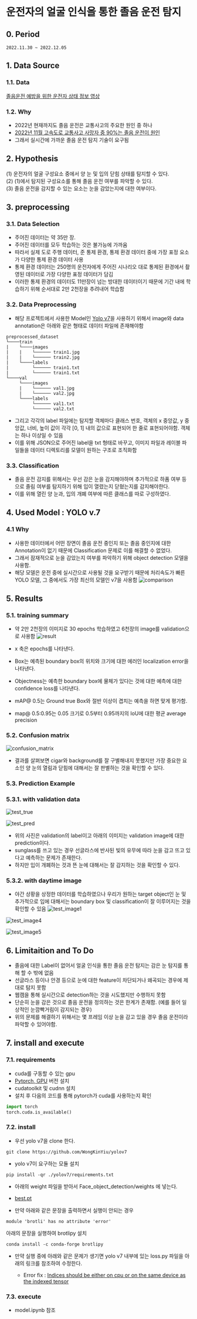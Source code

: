 # 운전자의 얼굴 인식을 통한 졸음 운전 탐지

## 0. Period

    2022.11.30 ~ 2022.12.05

## 1. Data Source

### 1.1. Data

[졸음운전 예방을 위한 운전자 상태 정보 영상](https://www.aihub.or.kr/aihubdata/data/view.do?currMenu=115&topMenu=100&aihubDataSe=realm&dataSetSn=173)

### 1.2. Why

- 2022년 현재까지도 졸음 운전은 교통사고의 주요한 원인 중 하나
- [2022년 11월 고속도로 교통사고 사망자 중 90%는 졸음 운전이 원인](https://newsis.com/view/?id=NISX20221125_0002100808&cID=10401&pID=10400)
- 그래서 실시간에 가까운 졸음 운전 탐지 기술이 요구됨

## 2. Hypothesis

 (1) 운전자의 얼굴 구성요소 중에서 양 눈 및 입의 닫힘 상태를 탐지할 수 있다. <br>
 (2) (1)에서 탐지된 구성요소를 통해 졸음 운전 여부를 파악할 수 있다.<br>
 (3) 졸음 운전을 감지할 수 있는 요소는 눈을 감았는지에 대한 여부이다.<br>

## 3. preprocessing

### 3.1. Data Selection

 - 주어진 데이터는 약 35만 장.
 - 주어진 데이터를 모두 학습하는 것은 불가능에 가까움
 - 따라서 실제 도로 주행 데이터, 준 통제 환경, 통제 환경 데이터 중에 가장 표정 요소가 다양한 통제 환경 데이터 사용 
 - 통제 환경 데이터는 250명의 운전자에게 주어진 시나리오 대로 통제된 환경에서 촬영된 데이터로 가장 다양한 표정 데이터가 담김
 - 이러한 통제 환경의 데이터도 11만장이 넘는 방대한 데이터이기 때문에 기간 내에 학습하기 위해 순서대로 2만 2천장을 추려내어 학습함

### 3.2. Data Preprocessing
- 해당 프로젝트에서 사용한 Model인 [Yolo v7](https://github.com/WongKinYiu/yolov7)을 사용하기 위해서 image와 data annotation은 아래와 같은 형태로 데이터 파일에 존재해야함
```
preprocessed_dataset
└────train
|    └────images
|    |    └────── train1.jpg    
|    |    └────── train2.jpg
|    └────labels
|         └────── train1.txt    
|         └────── train1.txt
└────val
     └────images
     |    └────── val1.jpg    
     |    └────── val2.jpg
     └────labels
          └────── val1.txt    
          └────── val2.txt
```
- 그리고 각각의 label 파일에는 탐지할 객체마다 클래스 번호, 객체의 x 중앙값, y 중앙값, 너비, 높이 값이 각각 [0, 1] 내의 값으로 표현되어 한 줄로 표현되어야함. 객체는 하나 이상일 수 있음
- 이를 위해 JSON으로 주어진 label을 txt 형태로 바꾸고, 이미지 파일과 레이블 파일들을 데이터 디렉토리를 모델이 원하는 구조로 조직화함

### 3.3. Classification
- 졸음 운전 감지를 위해서는 우선 감은 눈을 감지해야하며 추가적으로 하품 여부 등으로 졸림 여부를 탐지하기 위해 입이 열렸는지 닫혔는지를 감지해야한다.
- 이를 위해 열린 양 눈과, 입의 개폐 여부에 따른 클래스를 따로 구성하였다.
  
## 4. Used Model : YOLO v.7

### 4.1 Why

 - 사용한 데이터에서 어떤 장면이 졸음 운전 중인지 또는 졸음 중인지에 대한 Annotation이 없기 때문에 Classification 문제로 이를 해결할 수 없었다.
 - 그래서 잠재적으로 눈을 감았는지 여부를 파악하기 위해 object detection 모델을 사용함.
 - 해당 모델은 운전 중에 실시간으로 사용될 것을 요구받기 때문에 처리속도가 빠른 YOLO 모델, 그 중에서도 가장 최신의 모델인 v7을 사용함
![comparison](ref/compare.JPG)


## 5. Results

### 5.1. training summary

- 약 2만 2천장의 이미지로 30 epochs 학습하였고 6천장의 image를 validation으로 사용함
![result](Face_object_detection/yolov7_size640_epochs30_batch4/results.png)

- x 축은 epochs를 나타낸다.

- Box는 예측된 boundary box의 위치와 크기에 대한 에러인 localization error을 나타낸다.
- Objectness는 예측한 boundary box에 물체가 있다는 것에 대한 예측에 대한 confidence loss를 나타낸다. 
- mAP@ 0.5는 Ground true Box와 절반 이상이 겹치는 예측을 하면 맞게 평가함.
- map@ 0.5:0.95는 0.05 크기로 0.5부터 0.95까지의 IoU에 대한 평균 average precision

### 5.2. Confusion matrix

![confusion_matrix](Face_object_detection/yolov7_size640_epochs30_batch4/confusion_matrix.png)
- 결과를 살펴보면 cigar와 background를 잘 구별해내지 못했지만 가장 중요한 요소인 양 눈의 열림과 닫힘에 대해서는 잘 판별하는 것을 확인할 수 있다.


### 5.3. Prediction Example

### 5.3.1. with validation data
![test_true](Face_object_detection/yolov7_size640_epochs30_batch4/test_batch0_labels.jpg)

![test_pred](Face_object_detection/yolov7_size640_epochs30_batch4/test_batch0_pred.jpg)

- 위의 사진은 validation의 label이고 아래의 이미지는 validation image에 대한 prediction이다.
- sunglass를 쓰고 있는 경우 선글라스에 반사된 빛의 유무에 따라 눈을 감고 뜨고 있다고 예측하는 문제가 존재한다.
- 하지만 입이 개폐하는 것과 뜬 눈에 대해서는 잘 감지하는 것을 확인할 수 있다.

### 5.3.2. with daytime image

- 야간 상황을 상정한 데이터를 학습하였으나 우리가 원하는 target object인 눈 및 추가적으로 입에 대해서는 boundary box 및 classification이 잘 이루어지는 것을 확인할 수 있음
![test_image1](runs/detect/exp/image1.jpg)

![test_image4](runs/detect/exp6/image4.jpg)

![test_image5](runs/detect/exp8/image5.jpg)


## 6. Limitaition and To Do

- 졸음에 대한 Label이 없어서 얼굴 인식을 통한 졸음 운전 탐지는 감은 눈 탐지를 통해 할 수 밖에 없음
- 선글라스 등이나 안경 등으로 눈에 대한 feature이 차단되거나 왜곡되는 경우에 제대로 탐지 못함
- 웹캠을 통해 실시간으로 detection하는 것을 시도했지만 수행하지 못함
- 단순히 눈을 감은 것으로 졸음 운전을 정의하는 것은 한계가 존재함. (예를 들어 일상적인 눈깜빡거림이 감지되는 경우)
- 위의 문제를 해결하기 위해서는 몇 프레임 이상 눈을 감고 있을 경우 졸음 운전이라 파악할 수 있어야함.

## 7. install and execute

### 7.1. requirements

- cuda를 구동할 수 있는 gpu
- [Pytorch, GPU](https://pytorch.org/get-started/locally/) 버전 설치
- cudatoolkit 및 cudnn 설치
- 설치 후 다음의 코드를 통해 pytorch가 cuda를 사용하는지 확인

```python
import torch
torch.cuda.is_available()
```

### 7.2. install


- 우선 yolo v7을 clone 한다.

```shell
git clone https://github.com/WongKinYiu/yolov7
```

- yolo v7이 요구하는 모듈 설치

```
pip install -qr ./yolov7/requirements.txt
```


- 아래의 weight 파일을 받아서 Face_object_detection/weights 에 넣는다.

- [best.pt](https://drive.google.com/file/d/1r0bOTZMSbedLHN78KRZa6G2mcw_d6JEM/view?usp=sharing)

- 만약 아래와 같은 문장을 출력하면서 실행이 안되는 경우
```
module 'brotli' has no attribute 'error'
```
 아래의 문장을 실행하여 brotlipy 설치
 
    conda install -c conda-forge brotlipy

- 만약 실행 중에 아래와 같은 문제가 생기면 yolo v7 내부에 있는 loss.py 파일을 아래의 링크를 참조하여 수정한다.

  - Error fix : [Indices should be either on cpu or on the same device as the indexed tensor](https://stackoverflow.com/questions/74372636/indices-should-be-either-on-cpu-or-on-the-same-device-as-the-indexed-tensor)


### 7.3. execute

- model.ipynb 참조
